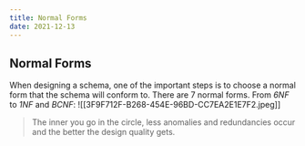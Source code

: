 ```yaml
---
title: Normal Forms
date: 2021-12-13
---
```

## Normal Forms
When designing a schema, one of the important steps is to choose a normal form that the schema will conform to. There are 7 normal forms. From *6NF* to *1NF* and *BCNF*:
![[3F9F712F-B268-454E-96BD-CC7EA2E1E7F2.jpeg]]
> The inner you go in the circle, less anomalies and redundancies occur and the better the design quality gets.